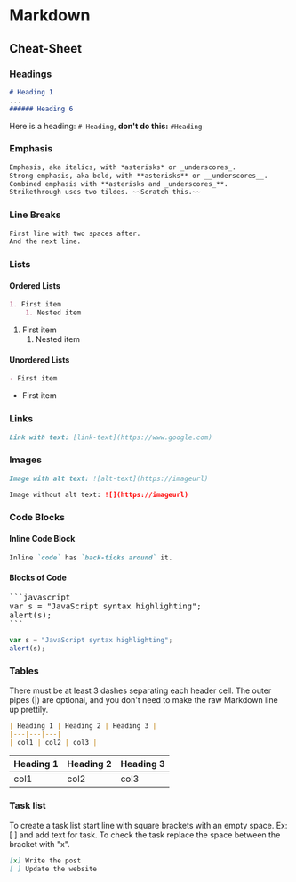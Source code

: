 # Markdown

## Cheat-Sheet

### Headings
```markdown
# Heading 1
...
###### Heading 6
```

Here is a heading: `# Heading`, **don't do this:** `#Heading` 

### Emphasis
```markdown
Emphasis, aka italics, with *asterisks* or _underscores_.
Strong emphasis, aka bold, with **asterisks** or __underscores__.
Combined emphasis with **asterisks and _underscores_**.
Strikethrough uses two tildes. ~~Scratch this.~~
```

### Line Breaks
```markdown
First line with two spaces after.  
And the next line.
```

### Lists

#### Ordered Lists
```markdown
1. First item
    1. Nested item
```
1. First item
   1. Nested item
   
#### Unordered Lists
```markdown
- First item
```
- First item
### Links
```markdown
Link with text: [link-text](https://www.google.com)
```

### Images
```markdown
Image with alt text: ![alt-text](https://imageurl)

Image without alt text: ![](https://imageurl)
```

### Code Blocks

#### Inline Code Block
```markdown
Inline `code` has `back-ticks around` it.
```

#### Blocks of Code
<pre>
```javascript
var s = "JavaScript syntax highlighting";
alert(s);
```
</pre>
```javascript
var s = "JavaScript syntax highlighting";
alert(s);
```
### Tables

There must be at least 3 dashes separating each header cell.
The outer pipes (|) are optional, and you don't need to make the raw Markdown line up prettily.

```markdown
| Heading 1 | Heading 2 | Heading 3 |
|---|---|---|
| col1 | col2 | col3 |
```
| Heading 1 | Heading 2 | Heading 3 |
|---|---|---|
| col1 | col2 | col3 |
### Task list

To create a task list start line with square brackets with an empty space.
Ex: [ <space> ] and add text for task.
To check the task replace the space between the bracket with "x".

```markdown
[x] Write the post
[ ] Update the website
```

